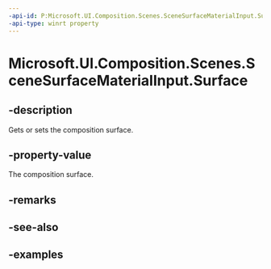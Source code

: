 ```yaml
---
-api-id: P:Microsoft.UI.Composition.Scenes.SceneSurfaceMaterialInput.Surface
-api-type: winrt property
---
```


<!-- Property syntax.
public ICompositionSurface Surface { get;  set; }
-->

# Microsoft.UI.Composition.Scenes.SceneSurfaceMaterialInput.Surface

## -description

Gets or sets the composition surface.

## -property-value

The composition surface.

## -remarks

## -see-also

## -examples

